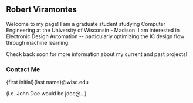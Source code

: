 ## Robert Viramontes

Welcome to my page! I am a graduate student studying Computer Engineering at the University of Wisconsin - Madison. I am interested in Electronic Design Automation -- particularly optimizing the IC design flow through machine learning.

Check back soon for more information about my current and past projects!

### Contact Me
{first initial}{last name}@wisc.edu

(i.e. John Doe would be jdoe@...)
